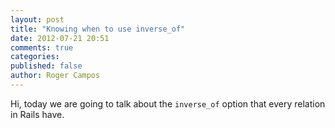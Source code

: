 ```yaml
---
layout: post
title: "Knowing when to use inverse_of"
date: 2012-07-21 20:51
comments: true
categories:
published: false
author: Roger Campos
---
```


Hi, today we are going to talk about the `inverse_of` option that every
relation in Rails have.
